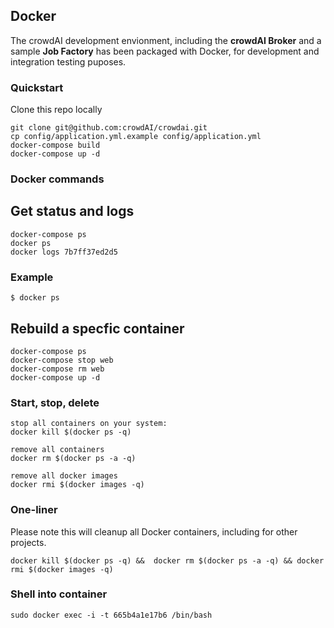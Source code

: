 ## Docker

The crowdAI development envionment, including the **crowdAI Broker** and a sample **Job Factory** has been packaged with Docker, for development and integration testing puposes.

### Quickstart

Clone this repo locally

```
git clone git@github.com:crowdAI/crowdai.git
cp config/application.yml.example config/application.yml
docker-compose build
docker-compose up -d
```

### Docker commands

## Get status and logs
```
docker-compose ps
docker ps
docker logs 7b7ff37ed2d5
```

### Example

```
$ docker ps

```

## Rebuild a specfic container
```
docker-compose ps
docker-compose stop web
docker-compose rm web
docker-compose up -d
```


### Start, stop, delete
```
stop all containers on your system:
docker kill $(docker ps -q)

remove all containers
docker rm $(docker ps -a -q)

remove all docker images
docker rmi $(docker images -q)
```

### One-liner

Please note this will cleanup all Docker containers, including for other projects.
```
docker kill $(docker ps -q) &&  docker rm $(docker ps -a -q) && docker rmi $(docker images -q)
```

### Shell into container
```
sudo docker exec -i -t 665b4a1e17b6 /bin/bash
